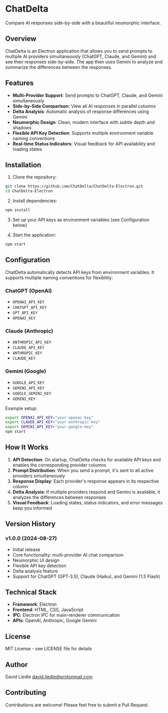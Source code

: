 # ChatDelta

Compare AI responses side-by-side with a beautiful neumorphic interface.

## Overview

ChatDelta is an Electron application that allows you to send prompts to multiple AI providers simultaneously (ChatGPT, Claude, and Gemini) and see their responses side-by-side. The app then uses Gemini to analyze and summarize the differences between the responses.

## Features

- **Multi-Provider Support**: Send prompts to ChatGPT, Claude, and Gemini simultaneously
- **Side-by-Side Comparison**: View all AI responses in parallel columns
- **Delta Analysis**: Automatic analysis of response differences using Gemini
- **Neumorphic Design**: Clean, modern interface with subtle depth and shadows
- **Flexible API Key Detection**: Supports multiple environment variable naming conventions
- **Real-time Status Indicators**: Visual feedback for API availability and loading states

## Installation

1. Clone the repository:
```bash
git clone https://github.com/ChatDelta/ChatDelta-Electron.git
cd ChatDelta-Electron
```

2. Install dependencies:
```bash
npm install
```

3. Set up your API keys as environment variables (see Configuration below)

4. Start the application:
```bash
npm start
```

## Configuration

ChatDelta automatically detects API keys from environment variables. It supports multiple naming conventions for flexibility:

### ChatGPT (OpenAI)
- `OPENAI_API_KEY`
- `CHATGPT_API_KEY`
- `GPT_API_KEY`
- `OPENAI_KEY`

### Claude (Anthropic)
- `ANTHROPIC_API_KEY`
- `CLAUDE_API_KEY`
- `ANTHROPIC_KEY`
- `CLAUDE_KEY`

### Gemini (Google)
- `GOOGLE_API_KEY`
- `GEMINI_API_KEY`
- `GOOGLE_GEMINI_KEY`
- `GEMINI_KEY`

Example setup:
```bash
export OPENAI_API_KEY="your-openai-key"
export CLAUDE_API_KEY="your-anthropic-key"
export GEMINI_API_KEY="your-google-key"
npm start
```

## How It Works

1. **API Detection**: On startup, ChatDelta checks for available API keys and enables the corresponding provider columns
2. **Prompt Distribution**: When you send a prompt, it's sent to all active providers simultaneously
3. **Response Display**: Each provider's response appears in its respective column
4. **Delta Analysis**: If multiple providers respond and Gemini is available, it analyzes the differences between responses
5. **Visual Feedback**: Loading states, status indicators, and error messages keep you informed

## Version History

### v1.0.0 (2024-08-27)
- Initial release
- Core functionality: multi-provider AI chat comparison
- Neumorphic UI design
- Flexible API key detection
- Delta analysis feature
- Support for ChatGPT (GPT-3.5), Claude (Haiku), and Gemini (1.5 Flash)

## Technical Stack

- **Framework**: Electron
- **Frontend**: HTML, CSS, JavaScript
- **IPC**: Electron IPC for main-renderer communication
- **APIs**: OpenAI, Anthropic, Google Gemini

## License

MIT License - see LICENSE file for details

## Author

David Liedle <david.liedle@protonmail.com>

## Contributing

Contributions are welcome! Please feel free to submit a Pull Request.
